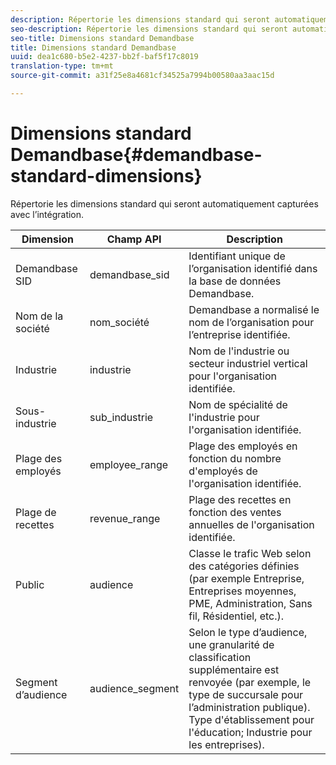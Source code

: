 ```yaml
---
description: Répertorie les dimensions standard qui seront automatiquement capturées avec l’intégration.
seo-description: Répertorie les dimensions standard qui seront automatiquement capturées avec l’intégration.
seo-title: Dimensions standard Demandbase
title: Dimensions standard Demandbase
uuid: dea1c680-b5e2-4237-bb2f-baf5f17c8019
translation-type: tm+mt
source-git-commit: a31f25e8a4681cf34525a7994b00580aa3aac15d

---
```



# Dimensions standard Demandbase{#demandbase-standard-dimensions}

Répertorie les dimensions standard qui seront automatiquement capturées avec l’intégration.

| Dimension | Champ API | Description |
|---|---|---|
| Demandbase SID | demandbase_sid | Identifiant unique de l’organisation identifié dans la base de données Demandbase. |
| Nom de la société | nom_société | Demandbase a normalisé le nom de l’organisation pour l’entreprise identifiée. |
| Industrie | industrie | Nom de l'industrie ou secteur industriel vertical pour l'organisation identifiée. |
| Sous-industrie | sub_industrie | Nom de spécialité de l'industrie pour l'organisation identifiée. |
| Plage des employés | employee_range | Plage des employés en fonction du nombre d'employés de l'organisation identifiée. |
| Plage de recettes | revenue_range | Plage des recettes en fonction des ventes annuelles de l'organisation identifiée. |
| Public | audience | Classe le trafic Web selon des catégories définies (par exemple Entreprise, Entreprises moyennes, PME, Administration, Sans fil, Résidentiel, etc.). |
| Segment d’audience | audience_segment | Selon le type d’audience, une granularité de classification supplémentaire est renvoyée (par exemple, le type de succursale pour l’administration publique). Type d'établissement pour l'éducation; Industrie pour les entreprises). |

